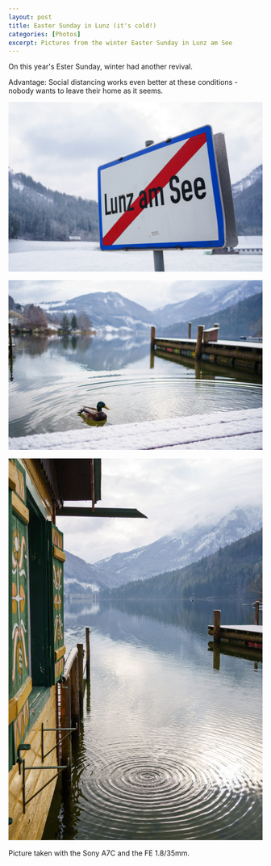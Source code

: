```yaml
---
layout: post
title: Easter Sunday in Lunz (it's cold!)
categories: [Photos]
excerpt: Pictures from the winter Easter Sunday in Lunz am See
---
```

On this year's Ester Sunday, winter had another revival.

Advantage: Social distancing works even better at these conditions - nobody wants to leave their home as it seems.

![Lunz am See, Easter Sunday 2021](../images/20210404/ostersonntag-lunz-1.jpg)

![Lunz am See, Easter Sunday 2021](../images/20210404/ostersonntag-lunz-2.jpg)

![Lunz am See, Easter Sunday 2021](../images/20210404/ostersonntag-lunz-3.jpg)


Picture taken with the Sony A7C and the FE 1.8/35mm.